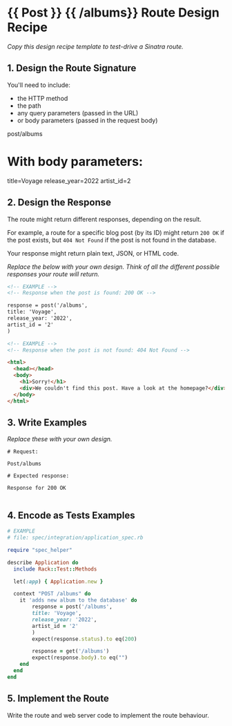 # {{ Post }} {{ /albums}} Route Design Recipe

_Copy this design recipe template to test-drive a Sinatra route._

## 1. Design the Route Signature

You'll need to include:
  * the HTTP method
  * the path
  * any query parameters (passed in the URL)
  * or body parameters (passed in the request body)

  post/albums

# With body parameters:
title=Voyage
release_year=2022
artist_id=2

## 2. Design the Response

The route might return different responses, depending on the result.

For example, a route for a specific blog post (by its ID) might return `200 OK` if the post exists, but `404 Not Found` if the post is not found in the database.

Your response might return plain text, JSON, or HTML code. 

_Replace the below with your own design. Think of all the different possible responses your route will return._

```html
<!-- EXAMPLE -->
<!-- Response when the post is found: 200 OK -->

response = post('/albums',
title: 'Voyage',
release_year: '2022',
artist_id = '2'
)
```

```html
<!-- EXAMPLE -->
<!-- Response when the post is not found: 404 Not Found -->

<html>
  <head></head>
  <body>
    <h1>Sorry!</h1>
    <div>We couldn't find this post. Have a look at the homepage?</div>
  </body>
</html>
```

## 3. Write Examples

_Replace these with your own design._

```
# Request:

Post/albums

# Expected response:

Response for 200 OK
```

```

```

## 4. Encode as Tests Examples

```ruby
# EXAMPLE
# file: spec/integration/application_spec.rb

require "spec_helper"

describe Application do
  include Rack::Test::Methods

  let(:app) { Application.new }

  context "POST /albums" do
    it 'adds new album to the database' do
        response = post('/albums',
        title: 'Voyage',
        release_year: '2022',
        artist_id = '2'
        )
        expect(response.status).to eq(200)

        response = get('/albums')
        expect(response.body).to eq("")
    end
  end
end
```

## 5. Implement the Route

Write the route and web server code to implement the route behaviour.
